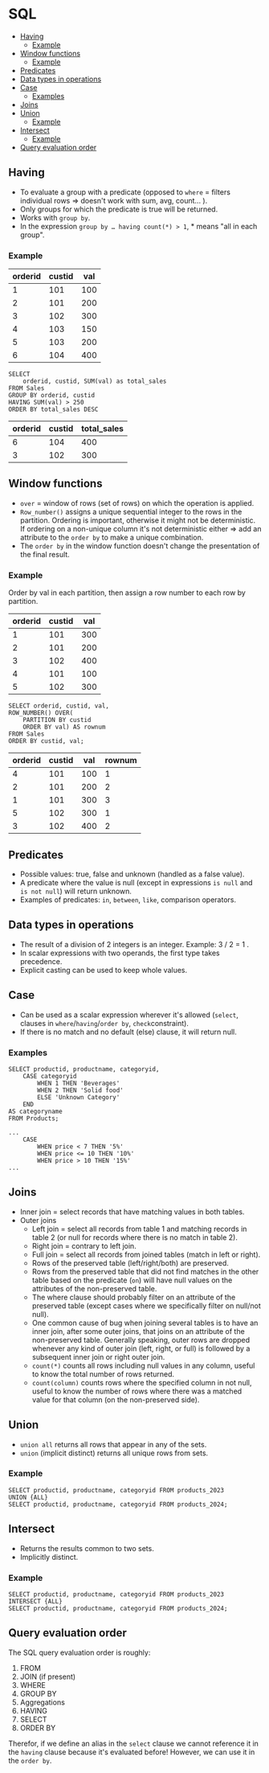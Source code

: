 # SQL

- [Having](#having)
   * [Example](#example)
- [Window functions](#window-functions)
   * [Example](#example-1)
- [Predicates](#predicates)
- [Data types in operations](#data-types-in-operations)
- [Case](#case)
   * [Examples](#examples)
- [Joins](#joins)
- [Union](#union)
   * [Example](#example-2)
- [Intersect](#intersect)
   * [Example](#example-3)
- [Query evaluation order](#query-evaluation-order)

## Having

* To evaluate a group with a predicate (opposed to `where` = filters individual rows => doesn't work with sum, avg, count... ). 
* Only groups for which the predicate is true will be returned.
* Works with `group by`.
* In the expression `group by … having count(*) > 1`, * means "all in each group".

### Example

| orderid | custid | val |
|---------|--------|-----|
| 1       | 101    | 100 |
| 2       | 101    | 200 |
| 3       | 102    | 300 |
| 4       | 103    | 150 |
| 5       | 103    | 200 |
| 6       | 104    | 400 |

```
SELECT 
    orderid, custid, SUM(val) as total_sales
FROM Sales
GROUP BY orderid, custid
HAVING SUM(val) > 250
ORDER BY total_sales DESC
```

| orderid | custid | total_sales |
|---------|--------|-------------|
| 6       | 104    | 400         |
| 3       | 102    | 300         |

## Window functions

* `over` = window of rows (set of rows) on which the operation is applied.
* `Row_number()` assigns a unique sequential integer to the rows in the partition. Ordering is important, otherwise it might not be deterministic. If ordering on a non-unique column it's not deterministic either => add an attribute to the `order by` to make a unique combination. 
* The `order by` in the window function doesn't change the presentation of the final result.

### Example

Order by val in each partition, then assign a row number to each row by partition.

| orderid | custid | val |
|---------|--------|-----|
| 1       | 101    | 300 |
| 2       | 101    | 200 |
| 3       | 102    | 400 |
| 4       | 101    | 100 |
| 5       | 102    | 300 |

```
SELECT orderid, custid, val,
ROW_NUMBER() OVER(
    PARTITION BY custid
    ORDER BY val) AS rownum
FROM Sales
ORDER BY custid, val; 
```

| orderid | custid | val | rownum |
|---------|--------|-----|--------|
| 4       | 101    | 100 | 1      |
| 2       | 101    | 200 | 2      |
| 1       | 101    | 300 | 3      |
| 5       | 102    | 300 | 1      |
| 3       | 102    | 400 | 2      |

## Predicates

* Possible values: true, false and unknown (handled as a false value).
* A predicate where the value is null (except in expressions `is null` and `is not null`) will return unknown.
* Examples of predicates: `in`, `between`, `like`, comparison operators.

## Data types in operations

* The result of a division of 2 integers is an integer. Example: 3 / 2 = 1 .
* In scalar expressions with two operands, the first type takes precedence.
* Explicit casting can be used to keep whole values.

## Case

* Can be used as a scalar expression wherever it's allowed (`select`, clauses in `where`/`having`/`order by`, `check`constraint).
* If there is no match and no default (else) clause, it will return null.

### Examples

```
SELECT productid, productname, categoryid, 
    CASE categoryid 
        WHEN 1 THEN 'Beverages' 
        WHEN 2 THEN 'Solid food' 
        ELSE 'Unknown Category' 
    END  
AS categoryname 
FROM Products; 
```
 
```
...
    CASE  
        WHEN price < 7 THEN '5%'  
        WHEN price <= 10 THEN '10%'  
        WHEN price > 10 THEN '15%'
... 
```

## Joins

* Inner join = select records that have matching values in both tables.
* Outer joins
  * Left join = select all records from table 1 and matching records in table 2 (or null for records where there is no match in table 2).
  * Right join = contrary to left join.
  * Full join = select all records from joined tables (match in left or right).
  * Rows of the preserved table (left/right/both) are preserved.
  * Rows from the preserved table that did not find matches in the other table based on the predicate (`on`) will have null values on the attributes of the non-preserved table. 
  * The where clause should probably filter on an attribute of the preserved table (except cases where we specifically filter on null/not null). 
  * One common cause of bug when joining several tables is to have an inner join, after some outer joins, that joins on an attribute of the non-preserved table. Generally speaking, outer rows are dropped whenever any kind of outer join (left, right, or full) is followed by a subsequent inner join or right outer join.
  * `count(*)` counts all rows including null values in any column, useful to know the total number of rows returned.
  * `count(column)` counts rows where the specified column in not null, useful to know the number of rows where there was a matched value for that column (on the non-preserved side). 

## Union

* `union all` returns all rows that appear in any of the sets.
* `union` (implicit distinct) returns all unique rows from sets.

### Example

```
SELECT productid, productname, categoryid FROM products_2023 
UNION {ALL} 
SELECT productid, productname, categoryid FROM products_2024;
```

## Intersect

* Returns the results common to two sets.
* Implicitly distinct.

### Example

```
SELECT productid, productname, categoryid FROM products_2023 
INTERSECT {ALL} 
SELECT productid, productname, categoryid FROM products_2024;
```

## Query evaluation order

The SQL query evaluation order is roughly: 

1. FROM 
2. JOIN (if present) 
3. WHERE 
4. GROUP BY 
5. Aggregations  
6. HAVING
7. SELECT 
8. ORDER BY 

Therefor, if we define an alias in the `select` clause we cannot reference it in the `having` clause because it's evaluated before! However, we can use it in the `order by`. 